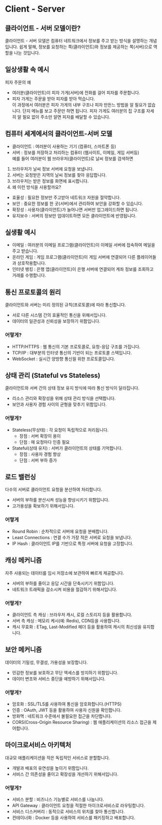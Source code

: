 # Client - Server

## 클라이언트 - 서버 모델이란?
클라이언트 - 서버 모델은 컴퓨터 네트워크에서 정보를 주고 받는 방식을 설명하는 개념입니다. 쉽게 말해, 정보를 요청하는 쪽(클라이언트)와 정보를 제공하는 쪽(서버)으로 역할을 나눈 것입니다.
## 일상생활 속 예시
피자 주문의 예
- 여러분(클라이언트)이 피자 가게(서버)에 전화를 걸어 피자를 주문합니다.
- 피자 가게는 주문을 받아 피자를 받아 먹습니다.<br>
이 과정에서 여러분은 피자 가게의 내부 구조나 피자 만든느 방법을 알 필요가 없습니다. 단지 메뉴를 보고 주문만 하면 됩니다.
피자 가게도 여러분의 집 구조를 자세히 알 필요 없이 주소만 알면 피자를 배달할 수 있습니다.
## 컴퓨터 세계에서의 클라이언트-서버 모델
- 클라이언트 : 여러분이 사용하는 기기 (컴퓨터, 스마트폰 등)
- 서버 : 정보를 저장하고 처리하는 컴퓨터 (웹사이트, 이메일, 게임 서버등)
<br> 예를 들어 여러분이 웹 브라우저(클라이언트)로 날씨 정보를 검색하면
1. 브라우저가 날씨 정보 서버에 요청을 보냅니다.
2. 서버는 요청받은 지역의 날씨 정보를 찾아 응답합니다.
3. 브라우저는 받은 정보를 화면에 표시합니다.
4. 왜 이런 방식을 사용할까요?
- 효율성 : 필요한 정보만 주고받아 네트워크 자원을 절약합니다.
- 보안 : 중요한 정보를 한 곳(서버)에서 관리하여 보안을 강화할 수 있습니다.
- 확장성 : 사용자(클라이언트)가 늘어나면 서버만 업그레이드하면 됩니다.
- 유지보수 : 서버의 정보만 업데이트하면 모든 클라이언트에 반영됩니다.
## 실생활 예시
- 이메일 : 여러분의 이메일 프로그램(클라이언트)이 이메일 서버에 접속하여 메일을 주고 받습니다.
- 온라인 게임 : 게임 프로그램(클라이언트)이 게임 서버에 연결되어 다른 플레이어들과 상호작용합니다.
- 인터넷 뱅킹 : 은행 앱(클라이언트)이 은행 서버에 연결되어 계좌 정보를 조회하고 거래를 수행합니다.

## 통신 프로토콜의 원리
클라이언트와 서버는 미리 정의된 규칙(프로토콜)에 따라 통신합니다.
- 서로 다른 시스템 간의 효율적인 통신을 위해서입니다.
- 데이터의 일관성과 신뢰성을 보장하기 위함입니다.
### 어떻게?
- HTTP/HTTPS : 웹 통신의 기본 프로토콜로, 요청-응답 구조를 가집니다. 
- TCP/IP : 대부분의 인터넷 통신의 기반이 되는 프로토콜 스택입니다.
- WebSocket : 실시간 양방향 통신읠 위한 프로토콜입니다.
## 상태 관리 (Stateful vs Stateless)
클라이언트와 서버 간의 상태 정보 유지 방식에 따라 통신 방식이 달라집니다.
- 리소스 관리와 확장성을 위해 상태 관리 방식을 선택합니다.
- 보안과 사용자 경험 사이의 균형을 맞추기 위함입니다.
### 어떻게?
- Stateless(무상태) : 각 요청이 독립적으로 처리됩니다.
  - 장점 : 서버 확장이 용이
  - 단점 : 매 요청마다 인증 필요
- Stateful(상태 유지) : 서버가 클라이언트의 상태를 기억합니다.
  - 장점 : 사용자 경험 향상
  - 단점 : 서버 부하 증가
## 로드 밸런싱
다수의 서버로 클라이언트 요청을 분산하여 처리합니다.
- 서버의 부하를 분산시켜 성능을 향상시키기 위함입니다.
- 고가용성을 확보하기 위해서입니다.
### 어떻게
- Round Robin : 순차적으로 서버에 요청을 분배합니다.
- Least Connections : 연결 수가 가장 적은 서버로 요청을 보냅니다.
- IP Hash : 클라이언트 IP를 기반으로 특정 서버에 요청을 고정합니다.
## 캐싱 메커니즘
자주 사용되는 데이터를 임시 저장소에 보관하여 빠르게 제공합니다.
- 서버의 부하를 줄이고 응답 시간을 단축시키기 위함입니다.
- 네트워크 트래픽을 감소시켜 비용을 절감하기 위해서입니다.
### 어떻게?
- 클라이언트 측 캐싱 : 브라우저 캐시, 로컬 스토리지 등을 활용합니다.
- 서버 측 캐싱 : 메모리 케시(예: Redis), CDN등을 사용합니다.
- 캐시 무효화 : ETag, Last-Modified 헤더 등을 활용하여 캐시의 최신성을 유지합니다.
## 보안 메커니즘
데이터의 기밀성, 무결성, 가용성을 보장합니다.
- 민감한 정보를 보호하고 무단 액세스를 방지하기 위함입니다.
- 데이터 변조와 서비스 중단을 예방하기 위해서입니다.
### 어떻게?
- 암호화 : SSL/TLS를 사용하여 통신을 암호화합니다.(HTTPS)
- 인증 : OAuth, JWT 등을 활용하여 사용자 신원을 확인합니다.
- 방화멱 : 네트워크 수준에서 불필요한 접근을 차단합니다.
- CORS(Cross-Origin Resource Sharing) : 웹 애플리케이션의 리소스 접근을 제어합니다.
## 마이크로서비스 아키텍처
대규모 애플리케이션을 작은 독립적인 서비스로 분할합니다.
- 개발과 배포의 유연성을 높이기 위함입니다.
- 서비스 간 의존성을 줄이고 확장성을 개선하기 위해서입니다.
### 어떻게?
- 서비스 분할 : 비즈니스 기능별로 서비스를 나눕니다.
- API Gateway : 클라이언트 요청을 적절한 마이크로서비스로 라우팅합니다.
- 서비스 디스커버리 : 동적으로 서비스의 위치를 찾아 통신합니다.
- 컨테이너화 : Docker 등을 사용하여 서비스를 패키징하고 배포합니다.